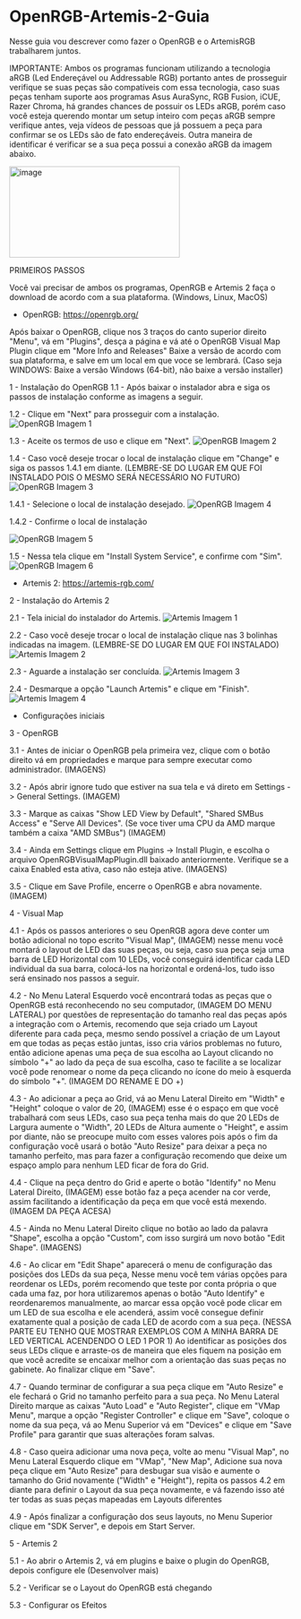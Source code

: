 # OpenRGB-Artemis-2-Guia
Nesse guia vou descrever como fazer o OpenRGB e o ArtemisRGB trabalharem juntos.

IMPORTANTE:
Ambos os programas funcionam utilizando a tecnologia aRGB (Led Endereçável ou Addressable RGB) portanto antes de prosseguir verifique se suas peças são compatíveis com essa tecnologia, caso suas peças tenham suporte aos programas Asus AuraSync, RGB Fusion, iCUE, Razer Chroma, há grandes chances de possuir os LEDs aRGB, porém caso você esteja querendo montar um setup inteiro com peças aRGB sempre verifique antes, veja vídeos de pessoas que já possuem a peça para confirmar se os LEDs são de fato endereçáveis. Outra maneira de identificar é verificar se a sua peça possui a conexão aRGB da imagem abaixo.

<img width="304" height="163" alt="image" src="https://github.com/user-attachments/assets/a1038d1c-77c9-43ea-8527-d761986187ed" />


PRIMEIROS PASSOS

Você vai precisar de ambos os programas, OpenRGB e Artemis 2 faça o download de acordo com a sua plataforma. (Windows, Linux, MacOS)

- OpenRGB: https://openrgb.org/

Após baixar o OpenRGB, clique nos 3 traços do canto superior direito "Menu", vá em "Plugins", desça a página e vá até o OpenRGB Visual Map Plugin clique em "More Info and Releases"
Baixe a versão de acordo com sua plataforma, e salve em um local em que voce se lembrará. (Caso seja WINDOWS: Baixe a versão Windows (64-bit), não baixe a versão installer)

1 - Instalação do OpenRGB
1.1 - Após baixar o instalador abra e siga os passos de instalação conforme as imagens a seguir.

1.2 - Clique em "Next" para prosseguir com a instalação.
![OpenRGB Imagem 1](https://github.com/ZaharDIO/OpenRGB-Artemis-2/blob/main/images/imagem1.png?raw=true)

1.3 - Aceite os termos de uso e clique em "Next".
![OpenRGB Imagem 2](https://github.com/ZaharDIO/OpenRGB-Artemis-2/blob/main/images/imagem2.png?raw=true)

1.4 - Caso você deseje trocar o local de instalação clique em "Change" e siga os passos 1.4.1 em diante. (LEMBRE-SE DO LUGAR EM QUE FOI INSTALADO POIS O MESMO SERÁ NECESSÁRIO NO FUTURO)
![OpenRGB Imagem 3](https://github.com/ZaharDIO/OpenRGB-Artemis-2/blob/main/images/imagem3.png?raw=true)

1.4.1 - Selecione o local de instalação desejado.
![OpenRGB Imagem 4](https://github.com/ZaharDIO/OpenRGB-Artemis-2/blob/main/images/imagem4.png?raw=true)

1.4.2 - Confirme o local de instalação

![OpenRGB Imagem 5](https://github.com/ZaharDIO/OpenRGB-Artemis-2/blob/main/images/imagem5.png?raw=true)

1.5 - Nessa tela clique em "Install System Service", e confirme com "Sim".
![OpenRGB Imagem 6](https://github.com/ZaharDIO/OpenRGB-Artemis-2/blob/main/images/imagem6.png?raw=true)

- Artemis 2: https://artemis-rgb.com/

2 - Instalação do Artemis 2

2.1 - Tela inicial do instalador do Artemis.
![Artemis Imagem 1](https://github.com/ZaharDIO/OpenRGB-Artemis-2/blob/main/images/Artemisimage1.png?raw=true)

2.2 - Caso você deseje trocar o local de instalação clique nas 3 bolinhas indicadas na imagem. (LEMBRE-SE DO LUGAR EM QUE FOI INSTALADO)
![Artemis Imagem 2](https://github.com/ZaharDIO/OpenRGB-Artemis-2/blob/main/images/Artemisimage2.png?raw=true)

2.3 - Aguarde a instalação ser concluída.
![Artemis Imagem 3](https://github.com/ZaharDIO/OpenRGB-Artemis-2/blob/main/images/Artemisimage3.png?raw=true)

2.4 - Desmarque a opção "Launch Artemis" e clique em "Finish".
![Artemis Imagem 4](https://github.com/ZaharDIO/OpenRGB-Artemis-2/blob/main/images/Artemisimage4.png?raw=true)

- Configurações iniciais

3 - OpenRGB

3.1 - Antes de iniciar o OpenRGB pela primeira vez, clique com o botão direito vá em propriedades e marque para sempre executar como administrador. (IMAGENS)

3.2 - Após abrir ignore tudo que estiver na sua tela e vá direto em Settings -> General Settings. (IMAGEM)

3.3 - Marque as caixas "Show LED View by Default", "Shared SMBus Access" e "Serve All Devices". (Se voce tiver uma CPU da AMD marque também a caixa "AMD SMBus") (IMAGEM)

3.4 - Ainda em Settings clique em Plugins -> Install Plugin, e escolha o arquivo OpenRGBVisualMapPlugin.dll baixado anteriormente. Verifique se a caixa Enabled esta ativa, caso não esteja ative. (IMAGENS)

3.5 - Clique em Save Profile, encerre o OpenRGB e abra novamente. (IMAGEM)
              
4 - Visual Map 

4.1 - Após os passos anteriores o seu OpenRGB agora deve conter um botão adicional no topo escrito "Visual Map", (IMAGEM) nesse menu você montará o layout de LED das suas peças, ou seja, caso sua peça seja uma barra de LED Horizontal com 10 LEDs, você conseguirá identificar cada LED individual da sua barra, colocá-los na horizontal e ordená-los, tudo isso será ensinado nos passos a seguir.

4.2 - No Menu Lateral Esquerdo você encontrará todas as peças que o OpenRGB está reconhecendo no seu computador, (IMAGEM DO MENU LATERAL) por questões de representação do tamanho real das peças após a integração com o Artemis, recomendo que seja criado um Layout diferente para cada peça, mesmo sendo possível a criação de um Layout em que todas as peças estão juntas, isso cria vários problemas no futuro, então adicione apenas uma peça de sua escolha ao Layout clicando no símbolo "+" ao lado da peça de sua escolha, caso te facilite a se localizar você pode renomear o nome da peça clicando no ícone do meio à esquerda do símbolo "+". (IMAGEM DO RENAME E DO +)

4.3 - Ao adicionar a peça ao Grid, vá ao Menu Lateral Direito em "Width" e "Height" coloque o valor de 20, (IMAGEM) esse é o espaço em que você trabalhará com seus LEDs, caso sua peça tenha mais do que 20 LEDs de Largura aumente o "Width", 20 LEDs de Altura aumente o "Height", e assim por diante, não se preocupe muito com esses valores pois após o fim da configuração você usará o botão "Auto Resize" para deixar a peça no tamanho perfeito, mas para fazer a configuração recomendo que deixe um espaço amplo para nenhum LED ficar de fora do Grid.

4.4 - Clique na peça dentro do Grid e aperte o botão "Identify" no Menu Lateral Direito, (IMAGEM) esse botão faz a peça acender na cor verde, assim facilitando a identificação da peça em que você está mexendo. (IMAGEM DA PEÇA ACESA)

4.5 - Ainda no Menu Lateral Direito clique no botão ao lado da palavra "Shape", escolha a opção "Custom", com isso surgirá um novo botão "Edit Shape". (IMAGENS)

4.6 - Ao clicar em "Edit Shape" aparecerá o menu de configuração das posições dos LEDs da sua peça, Nesse menu você tem várias opções para reordenar os LEDs, porém recomendo que teste por conta própria o que cada uma faz, por hora utilizaremos apenas o botão "Auto Identify" e reordenaremos manualmente, ao marcar essa opção você pode clicar em um LED de sua escolha e ele acenderá, assim você consegue definir exatamente qual a posição de cada LED de acordo com a sua peça. (NESSA PARTE EU TENHO QUE MOSTRAR EXEMPLOS COM A MINHA BARRA DE LED VERTICAL ACENDENDO O LED 1 POR 1) Ao identificar as posições dos seus LEDs clique e arraste-os de maneira que eles fiquem na posição em que você acredite se encaixar melhor com a orientação das suas peças no gabinete. Ao finalizar clique em "Save".

4.7 - Quando terminar de configurar a sua peça clique em "Auto Resize" e ele fechará o Grid no tamanho perfeito para a sua peça. No Menu Lateral Direito marque as caixas "Auto Load" e "Auto Register", clique em "VMap Menu", marque a opção "Register Controller" e clique em "Save", coloque o nome da sua peça, vá ao Menu Superior vá em "Devices" e clique em "Save Profile" para garantir que suas alterações foram salvas.
              
4.8 - Caso queira adicionar uma nova peça, volte ao menu "Visual Map", no Menu Lateral Esquerdo clique em "VMap", "New Map", Adicione sua nova peça clique em "Auto Resize" para desbugar sua visão e aumente o tamanho do Grid novamente ("Width" e "Height"), repita os passos 4.2 em diante para definir o Layout da sua peça novamente, e vá fazendo isso até ter todas as suas peças mapeadas em Layouts diferentes

4.9 - Após finalizar a configuração dos seus layouts, no Menu Superior clique em "SDK Server", e depois em Start Server.

5 - Artemis 2

5.1 - Ao abrir o Artemis 2, vá em plugins e baixe o plugin do OpenRGB, depois configure ele (Desenvolver mais)

5.2 - Verificar se o Layout do OpenRGB está chegando

5.3 - Configurar os Efeitos
      
